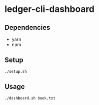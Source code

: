# ledger-cli-dashboard
## Dependencies
- yarn
- npm

## Setup
```
./setup.sh
```

## Usage
```
./dashboard.sh book.txt
```


